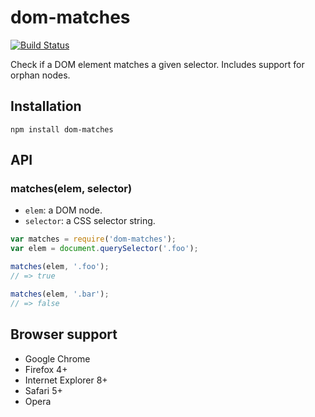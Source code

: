 # dom-matches

[![Build Status](https://secure.travis-ci.org/necolas/dom-matches.png?branch=master)](http://travis-ci.org/necolas/dom-matches)

Check if a DOM element matches a given selector. Includes support for orphan nodes.

## Installation

```
npm install dom-matches
```

## API

### matches(elem, selector)

* `elem`: a DOM node.
* `selector`: a CSS selector string.

```js
var matches = require('dom-matches');
var elem = document.querySelector('.foo');

matches(elem, '.foo');
// => true

matches(elem, '.bar');
// => false
```

## Browser support

* Google Chrome
* Firefox 4+
* Internet Explorer 8+
* Safari 5+
* Opera
